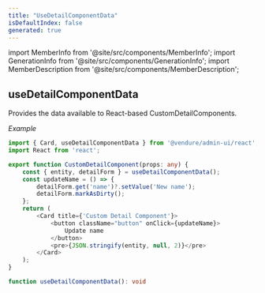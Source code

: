```yaml
---
title: "UseDetailComponentData"
isDefaultIndex: false
generated: true
---
```

<!-- This file was generated from the Vendure source. Do not modify. Instead, re-run the "docs:build" script -->
import MemberInfo from '@site/src/components/MemberInfo';
import GenerationInfo from '@site/src/components/GenerationInfo';
import MemberDescription from '@site/src/components/MemberDescription';


## useDetailComponentData

<GenerationInfo sourceFile="packages/admin-ui/src/lib/react/src/react-hooks/use-detail-component-data.ts" sourceLine="34" packageName="@vendure/admin-ui" />

Provides the data available to React-based CustomDetailComponents.

*Example*

```ts
import { Card, useDetailComponentData } from '@vendure/admin-ui/react';
import React from 'react';

export function CustomDetailComponent(props: any) {
    const { entity, detailForm } = useDetailComponentData();
    const updateName = () => {
        detailForm.get('name')?.setValue('New name');
        detailForm.markAsDirty();
    };
    return (
        <Card title={'Custom Detail Component'}>
            <button className="button" onClick={updateName}>
                Update name
            </button>
            <pre>{JSON.stringify(entity, null, 2)}</pre>
        </Card>
    );
}
```

```ts title="Signature"
function useDetailComponentData(): void
```
